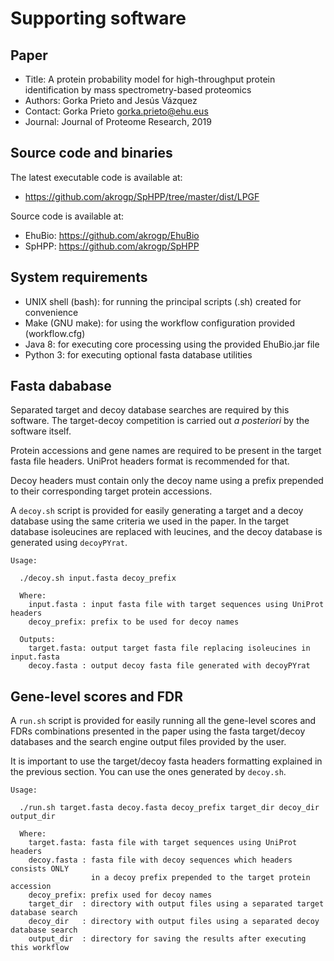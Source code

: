 # Supporting software

## Paper

* Title: A protein probability model for high-throughput protein identification by mass spectrometry-based proteomics
* Authors: Gorka Prieto and Jesús Vázquez
* Contact: Gorka Prieto <gorka.prieto@ehu.eus>
* Journal: Journal of Proteome Research, 2019

## Source code and binaries

The latest executable code is available at:
* https://github.com/akrogp/SpHPP/tree/master/dist/LPGF

Source code is available at:
* EhuBio: https://github.com/akrogp/EhuBio
* SpHPP: https://github.com/akrogp/SpHPP

## System requirements

* UNIX shell (bash): for running the principal scripts (.sh) created for convenience
* Make (GNU make): for using the workflow configuration provided (workflow.cfg)
* Java 8: for executing core processing using the provided EhuBio.jar file
* Python 3: for executing optional fasta database utilities

## Fasta dababase

Separated target and decoy database searches are required by this software. The target-decoy competition is carried out *a posteriori* by the software itself.

Protein accessions and gene names are required to be present in the target fasta file headers. UniProt headers format is recommended for that.

Decoy headers must contain only the decoy name using a prefix prepended to their corresponding target protein accessions.

A `decoy.sh` script is provided for easily generating a target and a decoy database using the same criteria we used in the paper. In the target database isoleucines are replaced with leucines, and the decoy database is generated using `decoyPYrat`.

```
Usage:

  ./decoy.sh input.fasta decoy_prefix

  Where:
    input.fasta : input fasta file with target sequences using UniProt headers
    decoy_prefix: prefix to be used for decoy names

  Outputs:
    target.fasta: output target fasta file replacing isoleucines in input.fasta
    decoy.fasta : output decoy fasta file generated with decoyPYrat
```

## Gene-level scores and FDR

A `run.sh` script is provided for easily running all the gene-level scores and FDRs combinations presented in the paper using the fasta target/decoy databases and the search engine output files provided by the user.

It is important to use the target/decoy fasta headers formatting explained in the previous section. You can use the ones generated by `decoy.sh`.

```
Usage:

  ./run.sh target.fasta decoy.fasta decoy_prefix target_dir decoy_dir output_dir

  Where:
    target.fasta: fasta file with target sequences using UniProt headers
    decoy.fasta : fasta file with decoy sequences which headers consists ONLY
                  in a decoy prefix prepended to the target protein accession
    decoy_prefix: prefix used for decoy names
    target_dir  : directory with output files using a separated target database search
    decoy_dir   : directory with output files using a separated decoy database search
    output_dir  : directory for saving the results after executing this workflow
```
